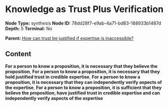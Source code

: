 # Knowledge as Trust Plus Verification

**Node Type:** synthesis
**Node ID:** 78dd28f7-e9ab-4a71-bd83-188933b1487d
**Depth:** 5
**Terminal:** No

**Parent:** [How can trust be justified if expertise is inaccessible?](how-can-trust-be-justified-if-expertise-is-inaccessible-antithesis-93de80a3-abf6-4d45-9763-f2805e62d00e.md)

## Content

**For a person to know a proposition, it is necessary that they believe the proposition**, **For a person to know a proposition, it is necessary that they hold justified trust in credible expertise**, **For a person to know a proposition, it is necessary that they can independently verify aspects of the expertise**, **For a person to know a proposition, it is sufficient that they believe the proposition, have justified trust in credible expertise and can independently verify aspects of the expertise**
